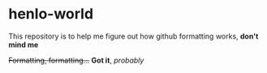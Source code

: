 # henlo-world
This repository is to help me figure out how github formatting works, __don't mind me__

~~Formatting, formatting...~~
**Got it**, *probably*
